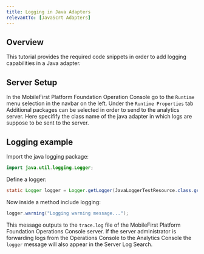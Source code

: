 ```yaml
---
title: Logging in Java Adapters
relevantTo: [JavaScrt Adapters]
---
```

## Overview
This tutorial provides the required code snippets in order to add logging capabilities in a Java adapter.

## Server Setup

In the MobileFirst Platform Foundation Operation Console go to the `Runtime` menu selection in the navbar on the left. Under the `Runtime Properties` tab Additional packages can be selected in order to send to the analytics server. Here specifify the class name of the java adapter in which logs are suppose to be sent to the server.

## Logging example
Import the java logging package:

```java
import java.util.logging.Logger;
```

Define a logger:

```java
static Logger logger = Logger.getLogger(JavaLoggerTestResource.class.getName());
```

Now inside a method include logging:

```java
logger.warning("Logging warning message...");
```

This message outputs to the `trace.log` file of the MobileFirst Platform Foundation Operations Console server. If the server administrator is forwarding logs from the Operations Console to the Analytics Console the `logger` message will also appear in the Server Log Search.